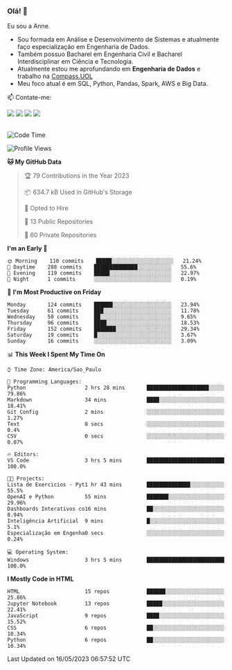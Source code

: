 ### Olá! 👋
Eu sou a Anne. 
- Sou formada em Análise e Desenvolvimento de Sistemas e atualmente faço especialização em Engenharia de Dados.
- Também possuo Bacharel em Engenharia Civil e Bacharel Interdisciplinar em Ciência e Tecnologia.
- Atualmente estou me aprofundando em **Engenharia de Dados** e trabalho na [Compass.UOL](https://compass.uol/pt/home/) 
- Meu foco atual é em SQL, Python, Pandas, Spark, AWS e Big Data.

📫 Contate-me: 

<div>
<a href="https://www.instagram.com/annekarolinefc/" target="_blank"><img src="https://img.shields.io/badge/-Instagram-%23E4405F?style=for-the-badge&logo=instagram&logoColor=white" target="_blank"></a> 
<a href = "mailto:annekarolinefc@gmail.com"><img src="https://img.shields.io/badge/-Gmail-%23333?style=for-the-badge&logo=gmail&logoColor=white" target="_blank"></a>
<a href="https://www.linkedin.com/in/devannekarolinefc/" target="_blank"><img src="https://img.shields.io/badge/-LinkedIn-%230077B5?style=for-the-badge&logo=linkedin&logoColor=white" target="_blank"></a> 
<a href="https://api.whatsapp.com/send?phone=5533991375118&text=Ol%C3%A1%20Anne!%20" target="_blank"><img src="https://img.shields.io/badge/WhatsApp-25D366?style=for-the-badge&logo=whatsapp&logoColor=white" target="_blank"></a>
</div>

  
<!--
  <img align="center" alt="Anne-An" height="30" width="40" src="https://github.com/devicons/devicon/blob/master/icons/angularjs/angularjs-original.svg">
-->

</br>

<!--START_SECTION:waka-->
![Code Time](http://img.shields.io/badge/Code%20Time-174%20hrs%2034%20mins-blue)

![Profile Views](http://img.shields.io/badge/Profile%20Views-0-blue)

**🐱 My GitHub Data** 

> 🏆 79 Contributions in the Year 2023
 > 
> 📦 634.7 kB Used in GitHub's Storage 
 > 
> 💼 Opted to Hire
 > 
> 📜 13 Public Repositories 
 > 
> 🔑 60 Private Repositories  
 > 
**I'm an Early 🐤** 

```text
🌞 Morning    110 commits    █████░░░░░░░░░░░░░░░░░░░░   21.24% 
🌇 Daytime    288 commits    ██████████████░░░░░░░░░░░   55.6% 
🌃 Evening    119 commits    █████░░░░░░░░░░░░░░░░░░░░   22.97% 
🌙 Night      1 commits      ░░░░░░░░░░░░░░░░░░░░░░░░░   0.19%

```
📅 **I'm Most Productive on Friday** 

```text
Monday       124 commits    ██████░░░░░░░░░░░░░░░░░░░   23.94% 
Tuesday      61 commits     ███░░░░░░░░░░░░░░░░░░░░░░   11.78% 
Wednesday    50 commits     ██░░░░░░░░░░░░░░░░░░░░░░░   9.65% 
Thursday     96 commits     ████░░░░░░░░░░░░░░░░░░░░░   18.53% 
Friday       152 commits    ███████░░░░░░░░░░░░░░░░░░   29.34% 
Saturday     19 commits     █░░░░░░░░░░░░░░░░░░░░░░░░   3.67% 
Sunday       16 commits     ░░░░░░░░░░░░░░░░░░░░░░░░░   3.09%

```


📊 **This Week I Spent My Time On** 

```text
⌚︎ Time Zone: America/Sao_Paulo

💬 Programming Languages: 
Python                   2 hrs 28 mins       ████████████████████░░░░░   79.86% 
Markdown                 34 mins             ████░░░░░░░░░░░░░░░░░░░░░   18.41% 
Git Config               2 mins              ░░░░░░░░░░░░░░░░░░░░░░░░░   1.27% 
Text                     0 secs              ░░░░░░░░░░░░░░░░░░░░░░░░░   0.4% 
CSV                      0 secs              ░░░░░░░░░░░░░░░░░░░░░░░░░   0.07%

🔥 Editors: 
VS Code                  3 hrs 5 mins        █████████████████████████   100.0%

🐱‍💻 Projects: 
Lista de Exercicios - Pyt1 hr 43 mins        ██████████████░░░░░░░░░░░   55.5% 
OpenAI e Python          55 mins             ███████░░░░░░░░░░░░░░░░░░   29.96% 
Dashboards Interativos co16 mins             ██░░░░░░░░░░░░░░░░░░░░░░░   8.94% 
Inteligência Artificial  9 mins              █░░░░░░░░░░░░░░░░░░░░░░░░   5.1% 
Especialização em Engenha0 secs              ░░░░░░░░░░░░░░░░░░░░░░░░░   0.24%

💻 Operating System: 
Windows                  3 hrs 5 mins        █████████████████████████   100.0%

```

**I Mostly Code in HTML** 

```text
HTML                     15 repos            ██████░░░░░░░░░░░░░░░░░░░   25.86% 
Jupyter Notebook         13 repos            █████░░░░░░░░░░░░░░░░░░░░   22.41% 
JavaScript               9 repos             ████░░░░░░░░░░░░░░░░░░░░░   15.52% 
CSS                      6 repos             ██░░░░░░░░░░░░░░░░░░░░░░░   10.34% 
Python                   6 repos             ██░░░░░░░░░░░░░░░░░░░░░░░   10.34%

```



 Last Updated on 16/05/2023 06:57:52 UTC
<!--END_SECTION:waka-->
  
